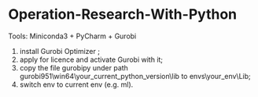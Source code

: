 # Operation-Research-With-Python


Tools: Miniconda3 + PyCharm + Gurobi

1. install Gurobi Optimizer ;
2. apply for licence and activate Gurobi with it;
3. copy the file gurobipy under path
   gurobi951\win64\your_current_python_version\lib
   to envs\your_env\Lib;
4. switch env to current env (e.g. ml).

